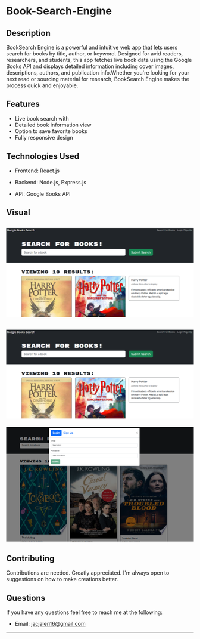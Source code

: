 # Book-Search-Engine

## Description
BookSearch Engine is a powerful and intuitive web app that lets users search for books by title, author, or keyword. Designed for avid readers, researchers, and students, this app fetches live book data using the Google Books API and displays detailed information including cover images, descriptions, authors, and publication info.Whether you're looking for your next read or sourcing material for research, BookSearch Engine makes the process quick and enjoyable.

## Features
- Live book search with 
- Detailed book information view
- Option to save favorite books
- Fully responsive design

##  Technologies Used
* Frontend: React.js

* Backend: Node.js, Express.js

* API: Google Books API

## Visual
  ![image_alt](https://github.com/JalenKAgain/Book-Search-Engine/blob/b1342aaf8eeb8fe0d52a8d70d4d08e0d3f055ae9/Screenshot%202025-04-29%20174049.png)
  ---
  ![image_alt](https://github.com/JalenKAgain/Book-Search-Engine/blob/7f28849d383049beaeec7c4d191e5fb2bd2a96bc/Screenshot%202025-04-29%20174049.png)
  ---
  ![image_alt](https://github.com/JalenKAgain/Book-Search-Engine/blob/70c038d97676d165b4fe009543aa10dec77495cc/Screenshot%202025-04-29%20174224.png)

 ## Contributing
Contributions are needed. Greatly appreciated. I'm always open to suggestions on how to make creations better.

## Questions

If you have any questions feel free to reach me at the following:
- Email: jacjalen16@gmail.com

---
